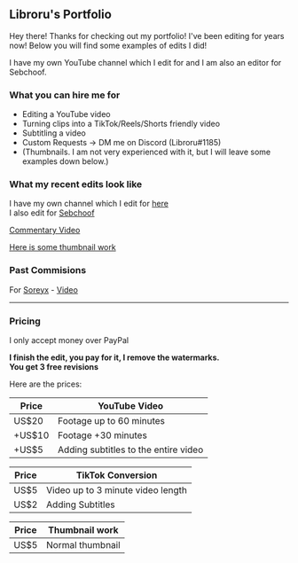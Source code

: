 ## Libroru's Portfolio

Hey there! Thanks for checking out my portfolio! I've been editing for years now! Below you will find some examples of edits I did!

I have my own YouTube channel which I edit for and I am also an editor for Sebchoof.

### What you can hire me for

- Editing a YouTube video
- Turning clips into a TikTok/Reels/Shorts friendly video
- Subtitling a video
- Custom Requests -> DM me on Discord (Libroru#1185)
- (Thumbnails. I am not very experienced with it, but I will leave some examples down below.)

### What my recent edits look like

I have my own channel which I edit for [here](https://www.youtube.com/channel/UCpNA4-mfV_bhbcjHBPluRpQ)  
I also edit for [Sebchoof](https://www.youtube.com/user/sebchooo)  

[Commentary Video](https://youtube.com/watch?v=rvv8M5joO_sg)  

[Here is some thumbnail work](https://media.discordapp.net/attachments/264055287479140352/877169203260588082/thumb.png?width=984&height=554) 

### Past Commisions

For [Soreyx](https://www.youtube.com/channel/UCPAHPIf3qG5DfwH99YahM1A) - [Video](https://1drv.ms/v/s!Art90aviZL0fzXXPeznw1ib-_eQZ?e=17p80i)

---

### Pricing

I only accept money over PayPal

**I finish the edit, you pay for it, I remove the watermarks.**  
**You get 3 free revisions**

Here are the prices:

|Price| YouTube Video |
|-----| ----------- |
|US$20| Footage up to 60 minutes |
|+US$10| Footage +30 minutes |
|+US$5| Adding subtitles to the entire video |

|Price| TikTok Conversion |
|-----| ----------- |
|US$5| Video up to 3 minute video length |
|US$2| Adding Subtitles |

|Price| Thumbnail work |
|-----| ----------- |
|US$5| Normal thumbnail |

